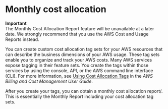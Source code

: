 # Monthly cost allocation<a name="monthly-cost-allocation"></a>

**Important**  
The Monthly Cost Allocation Report feature will be unavailable at a later date\. We strongly recommend that you use the AWS Cost and Usage Reports instead\.

You can create custom cost allocation tag sets for your AWS resources that can describe the business dimensions of your AWS usage\. These tag sets enable you to organize and track your AWS costs\. Many AWS services expose tagging in their feature sets\. You create the tags within those services by using the console, API, or the AWS command line interface \(CLI\)\. For more information, see [Using Cost Allocation Tags](https://docs.aws.amazon.com/awsaccountbilling/latest/aboutv2/cost-alloc-tags.html) in the *AWS Billing and Cost Management User Guide*\.

After you create your tags, you can obtain a monthly cost allocation report/\. This is essentially the Monthly Report including your cost allocation tag sets\.